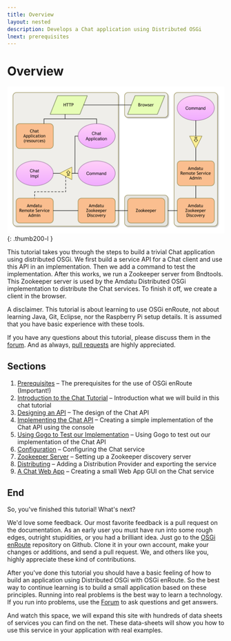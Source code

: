 ```yaml
---
title: Overview
layout: nested
description: Develops a Chat application using Distributed OSGi
lnext: prerequisites
---
```

# Overview
![Thumbnail for IoT Tutorial](img/rsa-service-0.png)
{: .thumb200-l }

This tutorial takes you through the steps to build a trivial Chat application using distributed OSGi. We first build a service API for a Chat client and use this API in an implementation. Then we add a command to test the implementation. After this works, we run a Zookeeper server from Bndtools. This Zookeeper server is used by the Amdatu Distributed OSGi implementation to distribute the Chat services. To finish it off, we create a client in the browser. 

A disclaimer. This tutorial is about learning to use OSGi enRoute, not about learning Java, Git, Eclipse, nor the Raspberry Pi setup details. It is assumed that you have basic experience with these tools.

If you have any questions about this tutorial, please discuss them in the [forum][forum]. And as always, [pull requests][osgi.enroute.site] are highly appreciated.

## Sections

1. [Prerequisites](prerequisites.html) – The prerequisites for the use of OSGi enRoute (Important!)
1. [Introduction to the Chat Tutorial](introduction.html) – Introduction what we will build in this chat tutorial
1. [Designing an API](api.html) – The design of the Chat API
1. [Implementing the Chat API](implementation.html) – Creating a simple implementation of the Chat API using the console
1. [Using Gogo to Test our Implementation](command.html) – Using Gogo to test out our implementation of the Chat API
1. [Configuration](configuration.html) – Configuring the Chat service
1. [Zookeeper Server](zookeeper.html) – Setting up a Zookeeper discovery server
1. [Distributing](distributing.html) – Adding a Distribution Provider and exporting the service
1. [A Chat Web App](gui.html) – Creating a small Web App GUI on the Chat service


## End

So, you've finished this tutorial! What's next?

We'd love some feedback. Our most favorite feedback is a pull request on the documentation. As an early user you must have run into some rough edges, outright stupidities, or you had a brilliant idea. Just go to the [OSGi enRoute][osgi.enroute.site] repository on Github. Clone it in your own account, make your changes or additions, and send a pull request. We, and others like you, highly appreciate these kind of contributions.

After you've done this tutorial you should have a basic feeling of how to build an application using Distributed OSGi with  OSGi enRoute. So the best way to continue learning is to build a small application based on these principles. Running into real problems is the best way to learn a technology. If you run into problems, use the [Forum][forum] to ask questions and get answers.

And watch this space, we will expand this site with hundreds of data sheets of services you can find on the net. These data-sheets will show you how to use this service in your application with real examples. 

[forum]: /forum.html
[osgi.enroute.site]: https://github.com/osgi/osgi.enroute.site
